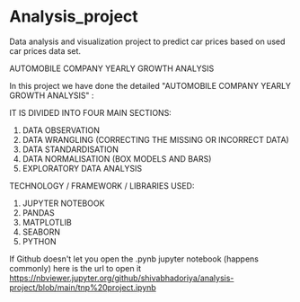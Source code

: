 # Analysis_project
Data analysis and visualization project to predict car prices based on used car prices data set.

AUTOMOBILE COMPANY YEARLY GROWTH ANALYSIS

In this project we have done the detailed "AUTOMOBILE COMPANY YEARLY GROWTH ANALYSIS" :

IT IS DIVIDED INTO FOUR MAIN SECTIONS:

1. DATA OBSERVATION
2. DATA WRANGLING (CORRECTING THE MISSING OR INCORRECT DATA)
3. DATA STANDARDISATION
4. DATA NORMALISATION (BOX MODELS AND BARS)
5. EXPLORATORY DATA ANALYSIS

TECHNOLOGY / FRAMEWORK / LIBRARIES USED:

1. JUPYTER NOTEBOOK 
2. PANDAS
3. MATPLOTLIB
4. SEABORN
5. PYTHON

If Github doesn't let you open the .pynb jupyter notebook (happens commonly) here is the url to open it
https://nbviewer.jupyter.org/github/shivabhadoriya/analysis-project/blob/main/tnp%20project.ipynb

